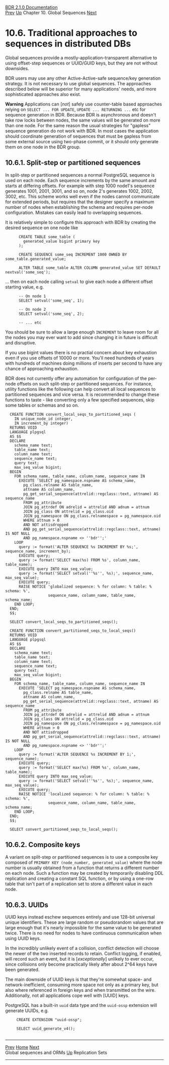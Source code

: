   [BDR 2.1.0 Documentation](README.md)                                                                                                                     
 [Prev](global-sequences-orms.md "Global sequences and ORMs")   [Up](global-sequences.md)    Chapter 10. Global Sequences    [Next](replication-sets.md "Replication Sets")

# 10.6. Traditional approaches to sequences in distributed DBs

Global sequences provide a mostly-application-transparent alternative to
using offset-step sequences or UUID/GUID keys, but they are not without
downsides.

BDR users may use any other Active-Active-safe sequence/key generation
strategy. It is not necessary to use global sequences. The approaches
described below will be superior for many applications\' needs, and more
sophisticated approaches also exist.

  **Warning**
  Applications can [*not*] safely use counter-table based approaches relying on `SELECT ... FOR UPDATE`, `UPDATE ... RETURNING ...` etc for sequence generation in BDR. Because BDR is asynchronous and doesn\'t take row locks between nodes, the same values will be generated on more than one node. For the same reason the usual strategies for \"gapless\" sequence generation do not work with BDR. In most cases the application should coordinate generation of sequences that must be gapless from some external source using two-phase commit, or it should only generate them on one node in the BDR group.

## 10.6.1. Split-step or partitioned sequences

In split-step or partitioned sequences a normal PostgreSQL sequence is used on
each node. Each sequence increments by the same amount and starts at
differing offsets. For example with step 1000 node1\'s sequence
generates 1001, 2001, 3001, and so on, node 2\'s generates 1002, 2002,
3002, etc. This scheme works well even if the nodes cannot communicate
for extended periods, but requires that the designer specify a maximum
number of nodes when establishing the schema and requires per-node
configuration. Mistakes can easily lead to overlapping sequences.

It is relatively simple to configure this approach with BDR by creating
the desired sequence on one node like

``` PROGRAMLISTING
      CREATE TABLE some_table (
        generated_value bigint primary key
      );

      CREATE SEQUENCE some_seq INCREMENT 1000 OWNED BY some_table.generated_value;

      ALTER TABLE some_table ALTER COLUMN generated_value SET DEFAULT nextval('some_seq');
```

\... then on each node calling `setval` to give each node a
different offset starting value, e.g.

``` PROGRAMLISTING
      -- On node 1
      SELECT setval('some_seq', 1);

      -- On node 2
      SELECT setval('some_seq', 2);

      -- ... etc
```

You should be sure to allow a large enough `INCREMENT` to
leave room for all the nodes you may ever want to add since changing it
in future is difficult and disruptive.

If you use bigint values there is no practial concern about key
exhaustion even if you use offsets of 10000 or more. You\'ll need
hundreds of years with hundreds of machines doing millions of inserts
per second to have any chance of approaching exhaustion.

BDR does not currently offer any automation for configuration of the
per-node offsets on such split-step or partitioned sequences. For instance,
utility functions like the following can help convert all local sequences to
partitioned sequences and vice versa. It is recommended to change these
functions to taste - like converting only a few specified sequences, skip some
tables or schemas and so on.

``` PROGRAMLISTING
  CREATE FUNCTION convert_local_seqs_to_partitioned_seqs (
    IN unique_node_id integer,
    IN increment_by integer)
  RETURNS VOID
  LANGUAGE plpgsql
  AS $$
  DECLARE
    schema_name text;
    table_name text;
    column_name text;
    sequence_name text;
    query text;
    max_seq_value bigint;
  BEGIN
    FOR schema_name, table_name, column_name, sequence_name IN
      EXECUTE 'SELECT pg_namespace.nspname AS schema_name,
        pg_class.relname AS table_name,
        attname AS column_name,
        pg_get_serial_sequence(attrelid::regclass::text, attname) AS sequence_name
        FROM pg_attribute
        JOIN pg_attrdef ON adrelid = attrelid AND adnum = attnum
        JOIN pg_class ON attrelid = pg_class.oid
        JOIN pg_namespace ON pg_class.relnamespace = pg_namespace.oid
        WHERE attnum > 0
        AND NOT attisdropped
        AND pg_get_serial_sequence(attrelid::regclass::text, attname) IS NOT NULL
        AND pg_namespace.nspname <> ''bdr'';'
    LOOP
      query := format('ALTER SEQUENCE %s INCREMENT BY %s;', sequence_name, increment_by);
      EXECUTE query;
      query := format('SELECT max(%s) FROM %s', column_name, table_name);
      EXECUTE query INTO max_seq_value;
      query := format('SELECT setval(''%s'', %s);', sequence_name, max_seq_value);
      EXECUTE query;
      RAISE NOTICE 'globalized sequence: % for column: % table: % schema: %',
                   sequence_name, column_name, table_name, schema_name;
    END LOOP;
  END;
  $$;

  SELECT convert_local_seqs_to_partitioned_seqs();

  CREATE FUNCTION convert_partitioned_seqs_to_local_seqs()
  RETURNS VOID
  LANGUAGE plpgsql
  AS $$
  DECLARE
    schema_name text;
    table_name text;
    column_name text;
    sequence_name text;
    query text;
    max_seq_value bigint;
  BEGIN
    FOR schema_name, table_name, column_name, sequence_name IN
      EXECUTE 'SELECT pg_namespace.nspname AS schema_name,
        pg_class.relname AS table_name,
        attname AS column_name,
        pg_get_serial_sequence(attrelid::regclass::text, attname) AS sequence_name
        FROM pg_attribute
        JOIN pg_attrdef ON adrelid = attrelid AND adnum = attnum
        JOIN pg_class ON attrelid = pg_class.oid
        JOIN pg_namespace ON pg_class.relnamespace = pg_namespace.oid
        WHERE attnum > 0
        AND NOT attisdropped
        AND pg_get_serial_sequence(attrelid::regclass::text, attname) IS NOT NULL
        AND pg_namespace.nspname <> ''bdr'';'
    LOOP
      query := format('ALTER SEQUENCE %s INCREMENT BY 1;', sequence_name);
      EXECUTE query;
      query := format('SELECT max(%s) FROM %s', column_name, table_name);
      EXECUTE query INTO max_seq_value;
      query := format('SELECT setval(''%s'', %s);', sequence_name, max_seq_value);
      EXECUTE query;
      RAISE NOTICE 'localized sequence: % for column: % table: % schema: %',
                   sequence_name, column_name, table_name, schema_name;
    END LOOP;
  END;
  $$;

  SELECT convert_partitioned_seqs_to_local_seqs();
```

## 10.6.2. Composite keys

A variant on split-step or partitioned sequences is to use a composite key
composed of `PRIMARY KEY (node_number, generated_value)` where the node
number is usually obtained from a function that returns a different
number on each node. Such a function may be created by temporarily
disabling DDL replication and creating a constant SQL function, or by
using a one-row table that isn\'t part of a replication set to store a
different value in each node.

## 10.6.3. UUIDs

UUID keys instead eschew sequences entirely and use 128-bit universal
unique identifiers. These are large random or pseudorandom values that
are large enough that it\'s nearly impossible for the same value to be
generated twice. There is no need for nodes to have continuous
communication when using UUID keys.

In the incredibly unlikely event of a collision, conflict detection will
choose the newer of the two inserted records to retain. Conflict
logging, if enabled, will record such an event, but it is
[*exceptionally*] unlikely to ever occur, since collisions
only become practically likely after about 2\^64 keys have been
generated.

The main downside of UUID keys is that they\'re somewhat space- and
network-inefficient, consuming more space not only as a primary key, but
also where referenced in foreign keys and when transmitted on the wire.
Additionally, not all applications cope well with [UUID]
keys.

PostgreSQL has a built-in `uuid` data type and the
`uuid-ossp` extension will generate UUIDs, e.g.

``` PROGRAMLISTING
     CREATE EXTENSION "uuid-ossp";

     SELECT uuid_generate_v4();
    
```



  ---------------------------------------------------- -------------------------------------------- ----------------------------------------------------
  [Prev](global-sequences-orms.md)        [Home](README.md)         [Next](replication-sets.md)  
   Global sequences and ORMs                                [Up](global-sequences.md)   Replication Sets
  ---------------------------------------------------- -------------------------------------------- ----------------------------------------------------
